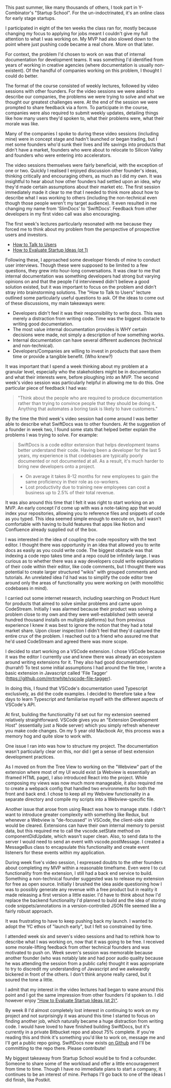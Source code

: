 This past summer, like many thousands of others, I took part in Y-Combinator's "Startup School". For the un-indoctrinated, it's an online class for early stage startups.

I participated in eight of the ten weeks the class ran for, mostly because changing my focus to applying for jobs meant I couldn't give my full attention to what I was working on. My MVP had also slowed down to the point where just pushing code became a real chore. More on that later.

For context, the problem I'd chosen to work on was that of internal documentation for development teams. It was something I'd identified from years of working in creative agencies (where documentation is usually non-existent). Of the handful of companies working on this problem, I thought I could do better.

The format of the course consisted of weekly lectures, followed by video sessions with other founders. For the video sessions we were asked to describe our companies, the problems we were trying to solve and what we thought our greatest challenges were. At the end of the session we were prompted to share feedback via a form. To participate in the course, companies were also required to submit weekly updates, detailing things like how many users they'd spoken to, what their problems were, what their morale was like.

Many of the companies I spoke to during these video sessions (including mine) were in concept stage and hadn't launched or began trading, but I met some founders who'd sunk their lives and life savings into products that didn't have a market, founders who were about to relocate to Silicon Valley and founders who were entering into accelerators.

The video sessions themselves were fairly beneficial, with the exception of one or two. Quickly I realised I enjoyed discussion other founder's ideas, thinking critically and encouraging others, as much as I did my own. It was insightful to hear about how other founders had settled upon an idea, why they'd made certain assumptions about their market etc. The first session immediately made it clear to me that I needed to think more about how to describe what I was working to others (including the non-technical even though those people weren't my target audience). It even resulted in me changing my name from 'SlimDocs' to 'SwiftDocs'. Feedback from other developers in my first video call was also encouraging.

The first week's lectures particularly resonated with me because they forced me to think about my problem from the perspective of prospective users and investors.

- [How to Talk to Users](https://www.youtube.com/watch?v=MT4Ig2uqjTc)
- [How to Evaluate Startup Ideas (pt 1)](https://www.youtube.com/watch?v=DOtCl5PU8F0&feature=emb_title)

Following these, I approached some developer friends of mine to conduct user interviews. Though these were supposed to be limited to a few questions, they grew into hour-long conversations. It was clear to me that internal documentation was something developers had strong but varying opinions on and that the people I'd interviewed didn't believe a good solution existed, but it was important to focus on the problem and didn't stray into brainstorming solutions. The "How to Talk to Users" lecture outlined some particularly useful questions to ask. Of the ideas to come out of these discussions, my main takeaways were:
- Developers didn't feel it was their responsibility to write docs. This was merely a distraction from writing code. Time was the biggest obstacle to writing good documentation.
- The most value internal documentation provides is WHY certain decisions were made, not simply a description of how something works.
- Internal documentation can have several different audiences (technical and non-technical).
- Developers/Companies are willing to invest in products that save them time or provide a tangible benefit. (Who knew?)

It was important that I spend a week thinking about my problem at a granular level, especially who the stakeholders might be in documentation and what their interests were, before ploughing into an MVP. The second week's video session was particularly helpful in allowing me to do this. One particular piece of feedback I had was:

> "Think about the people who are required to produce documentation rather than trying to convince people that they should be doing it. Anything that automates a boring task is likely to have customers."

By the time the third week's video session had come around I was better able to describe what SwiftDocs was to other founders. At the suggestion of a founder in week two, I found some stats that helped better explain the problems I was trying to solve. For example:

> SwiftDocs is a code editor extension that helps development teams better understand their code. Having been a developer for the last 5 years, my experience is that codebases are typically poorly documented or not documented at all. As a result, it's much harder to bring new developers onto a project.

> - On average it takes 8-12 months for new employees to gain the same proficiency in their role as co-workers.
> - Lost productivity due to training new employees can cost a business up to 2.5% of their total revenue.

It was also around this time that I felt it was right to start working on an MVP. An early concept I'd come up with was a note-taking app that would index your repositories, allowing you to reference files and snippets of code as you typed. This idea seemed simple enough to execute on, but I wasn't comfortable with having to build features that apps like Notion and Confluence already supplied out of the box.

I was interested in the idea of coupling the code repository with the text editor. I thought there was opportunity in an idea that allowed you to write docs as easily as you could write code. The biggest obstacle was that indexing a code repo takes time and a repo could be infinitely large. I was curious as to whether there was a way developers could write explanations of their code within their editor, like code comments, but I thought there was potential to create larger structured "wikis" with grouped comments and tutorials. An unrelated idea I'd had was to simplify the code editor tree around only the areas of functionality you were working on (with monolithic codebases in mind).

I carried out some internet research, including searching on Product Hunt for products that aimed to solve similar problems and came upon CodeStream. Initially I was alarmed because their product was solving a problem close to my own and they were well-established (with several hundred thousand installs on multiple platforms) but from previous experience I knew it was best to ignore the notion that they had a total market share. Upon closer inspection I didn't feel that they'd captured the entire crux of the problem. I reached out to a friend who assured me that he'd used CodeStream and agreed there was more scope.

I decided to start working on a VSCode extension. I chose VSCode because it was the editor I currently use and knew there was already an ecosystem around writing extensions for it. They also had good documentation (hurrah!) To test some initial assumptions I had around the file tree, I wrote a basic extension in Javascript called 'File Tagger' (https://github.com/mrtrwhite/vscode-file-tagger).

In doing this, I found that VSCode's documentation used Typescript exclusively, as did the code examples. I decided to therefore take a few days to learn Typescript and familiarise myself with the different aspects of VSCode's API.

At first, building the functionality I'd set out for my extension seemed relatively straightforward. VSCode gives you an "Extension Development Host" (essentially just a Node server) which you simply refresh whenever you make code changes. On my 5 year old Macbook Air, this process was a memory hog and quite slow to work with.

One issue I ran into was how to structure my project. The documentation wasn't particularly clear on this, nor did I get a sense of best extension development practices.

As I moved on from the Tree View to working on the "Webview" part of the extension where most of my UI would exist (a Webview is essentially an Iframed HTML page), I also introduced React into the project. While composing my views was now much more manageable, it also required me to create a webpack config that handled two environments for both the front and back end. I chose to keep all my Webview functionality in a separate directory and compile my scripts into a Webview-specific file.

Another issue that arose from using React was how to manage state. I didn't want to introduce greater complexity with something like Redux, but whenever a Webview is "de-focussed" in VSCode, the client-side state would be cleared. Extensions can have their own internal memory to persist data, but this required me to call the vscode.setState method on componentDidUpdate, which wasn't super clean. Also, to send data to the server I would need to send an event with vscode.postMessage. I created a MessageBus class to encapsulate this functionality and create event listeners for these events within my application.

During week five's video session, I expressed doubts to the other founders about completing my MVP within a reasonable timeframe. Even were I to cut functionality from the extension, I still had a back end service to build. Something a non-technical founder suggested was to release my extension for free as open source. Initially I brushed the idea aside questioning how I was to possibly generate any revenue with a free product but in reality it made releasing a first version a little easier. I'd have to think about how I'd replace the backend functionality I'd planned to build and the idea of storing code snippets/annotations in a version-controlled JSON file seemed like a fairly robust approach.

It was frustrating to have to keep pushing back my launch. I wanted to adopt the YC ethos of "launch early", but I felt so constrained by time.

I attended week six and seven's video sessions and had to rethink how to describe what I was working on, now that it was going to be free. I received some morale-lifting feedback from other technical founders and was motivated to push on. Week seven's session was memorable because another founder (who was notably late and had poor audio quality because he was attending the session from a public cafe) thought it was appropriate to try to discredit my understanding of Javascript and we awkwardly bickered in front of the others. I don't think anyone really cared, but it soured the tone a little.

I admit that my interest in the video lectures had began to wane around this point and I got the same impression from other founders I'd spoken to. I did however enjoy ["How to Evaluate Startup Ideas (pt 2)"](https://www.youtube.com/watch?v=17XZGUX_9iM&feature=emb_title).

By week 8 I'd almost completely lost interest in continuing to work on my project and not surprisingly it was around this time I started to focus on finding another job, which naturally became a huge distraction from writing code. I would have loved to have finished building SwiftDocs, but it's currently in a private Bitbucket repo and about 75% complete. If you're reading this and think it's something you'd like to work on, message me and I'll get a public repo going. SwiftDocs now exists [on Github](https://github.com/notoriousbfg/vscode-swiftdocs) and I'll be committing to the repo there. Please contribute!

My biggest takeaway from Startup School would be to find a cofounder. Someone to share some of the workload and offer a little encouragement from time to time. Though I have no immediate plans to start a company, it continues to be an interest of mine. Perhaps I'll go back to one of the ideas I did finish, like Postkit.